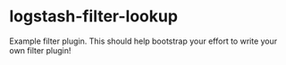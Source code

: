 # logstash-filter-lookup
Example filter plugin. This should help bootstrap your effort to write your own filter plugin!
